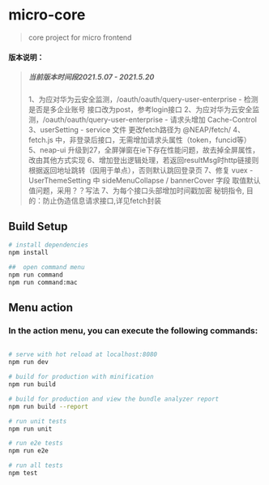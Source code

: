 
#  micro-core

> core project for micro frontend

#### 版本说明：
> ##### 当前版本时间段2021.5.07 - 2021.5.20
> 1、为应对华为云安全监测，/oauth/oauth/query-user-enterprise - 检测是否是多企业账号  接口改为post，参考login接口
> 2、为应对华为云安全监测，/oauth/oauth/query-user-enterprise - 请求头增加 Cache-Control
> 3、userSetting - service 文件 更改fetch路径为 @NEAP/fetch/
> 4、fetch.js 中，非登录后接口，无需增加请求头属性（token，funcid等）
> 5、neap-ui 升级到27，全屏弹窗在ie下存在性能问题，故去掉全屏属性，改由其他方式实现
> 6、增加登出逻辑处理，若返回resultMsg时http链接则根据返回地址跳转（因用于单点），否则默认跳回登录页
> 7、修复 vuex - UserThemeSetting 中 sideMenuCollapse / bannerCover 字段 取值默认值问题，采用？？写法
> 7、为每个接口头部增加时间戳加密 秘钥指令, 目的：防止伪造信息请求接口,详见fetch封装

## Build Setup

``` bash
# install dependencies
npm install

##  open command menu
npm run command
npm run command:mac

```
## Menu action
### In the action menu, you can execute the following commands:

``` bash

# serve with hot reload at localhost:8080
npm run dev

# build for production with minification
npm run build

# build for production and view the bundle analyzer report
npm run build --report

# run unit tests
npm run unit

# run e2e tests
npm run e2e

# run all tests
npm test

```
